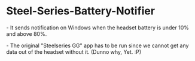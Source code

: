 # Steel-Series-Battery-Notifier

<p>- It sends notification on Windows when the headset battery is under 10% and above 80%.</p>
<p>- The original "Steelseries GG" app has to be run since we cannot get any data out of the headset without it. (Dunno why, Yet. :P)</p>